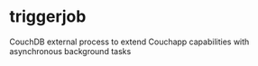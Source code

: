 # triggerjob
CouchDB external process to extend Couchapp capabilities with asynchronous background tasks
